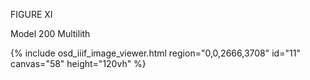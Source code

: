 FIGURE XI 

Model 200 Multilith 

{% include osd_iiif_image_viewer.html region="0,0,2666,3708" id="11" canvas="58" height="120vh" %}